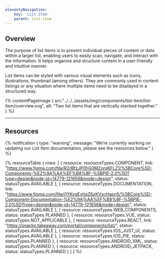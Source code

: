 ```yaml
---
eleventyNavigation:
    key: 'List Item'
    parent: list-item
---
```


## Overview
The purpose of list items is to present individual pieces of content or data within a larger list, enabling users to easily scan, navigate, and interact with the information. It helps organise and structure content in a user-friendly and intuitive manner.

List items can be styled with various visual elements such as icons, illustrations, thumbnail (among others). They are commonly used in content listings or any situation where multiple items need to be displayed in a structured way.

{% contentPageImage {
    src:"../../../assets/img/components/list-item/list-item/overview.svg",
    alt: "Two list items that are vertically stacked together."
} %}

---

## Resources

{% notification {
  type: "warning",
  message: "We’re currently working on updating our List Item documentation, please see the resources below."
} %}

{% resourceTable {
    rows: [
        {
            resource: resourceTypes.COMPONENT,
            link: "https://www.figma.com/file/R2rBfzJP0hG0MZorq6FLZ1/%5BCore%5D-Components-%E2%9A%AA%EF%B8%8F-%5BPIE-2.0%5D?type=design&node-id=14779-121656&mode=design",
            status: statusTypes.AVAILABLE
        },
        {
            resource: resourceTypes.DOCUMENTATION,
            link: "https://www.figma.com/file/j1YKygEyhqZ6zKVxcHapn5/%5BCore%5D-Component-Documentation-%E2%9A%AA%EF%B8%8F-%5BPIE-2.0%5D?type=design&node-id=14779-121656&mode=design",
            status: statusTypes.AVAILABLE
        },
        {
            resource: resourceTypes.WEB_COMPONENTS,
            status: statusTypes.PLANNED
        },
        {
            resource: resourceTypes.VUE,
            status: statusTypes.NOT_APPLICABLE
        },
        {
            resource: resourceTypes.REACT,
            link: "https://snacks.takeaway.com/portal/components/list/",
            status: statusTypes.AVAILABLE
        },
        {
            resource: resourceTypes.IOS_JUST_UI,
            status: statusTypes.AVAILABLE
        },
        {
            resource: resourceTypes.IOS_PIE,
            status: statusTypes.PLANNED
        },
        {
            resource: resourceTypes.ANDROID_XML,
            status: statusTypes.PLANNED
        },
        {
            resource: resourceTypes.ANDROID_JETPACK,
            status: statusTypes.PLANNED
        }
    ]
} %}
